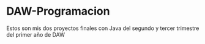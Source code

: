 # DAW-Programacion

Estos son mis dos proyectos finales con Java del segundo y tercer trimestre del primer año de DAW
